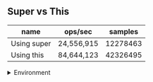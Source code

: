 ## Super vs This

|name|ops/sec|samples|
|-|-|-|
|Using super|24,556,915|12278463|
|Using this|84,644,123|42326495|


<details>
<summary>Environment</summary>

* __Machine:__ linux x64 | 4 vCPUs | 7.6GB Mem
* __Run:__ Tue Oct 29 2024 20:07:09 GMT+0000 (Coordinated Universal Time)
* __Node:__ `v18.0.0`
</details>

<!--
{"environment":{"platform":"linux","arch":"x64","cpus":4,"totalMemory":7.597877502441406},"benchmarks":[{"name":"Using super","opsSec":24556915.145843506,"samples":12278463},{"name":"Using this","opsSec":84644123.52806044,"samples":42326495}]}-->
